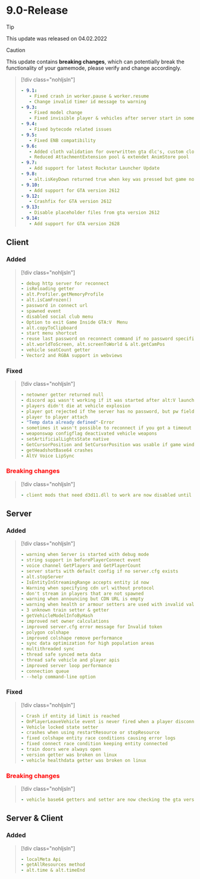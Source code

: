 # 9.0-Release

> [!TIP]
> This update was released on 04.02.2022

> [!CAUTION]
> This update contains **breaking changes**, which can potentially break the functionality of your gamemode, please verify and change accordingly.

> [!div class="nohljsln"]
> ```yaml
> - 9.1:
>    - Fixed crash in worker.pause & worker.resume
>    - Change invalid timer id message to warning
> - 9.3:
>    - Fixed model change
>    - Fixed invisible player & vehicles after server start in some cases
> - 9.4:
>    - Fixed bytecode related issues
> - 9.5:
>    - Fixed ENB compatibility
> - 9.6:
>    - Added cloth validation for overwritten gta dlc's, custom clothes & props
>    - Reduced AttachmentExtension pool & extendet AnimStore pool
> - 9.7:
>    - Add support for latest Rockstar Launcher Update
> - 9.8:
>    - alt.isKeyDown returned true when key was pressed but game not focused
> - 9.10:
>    - Add support for GTA version 2612
> - 9.12:
>    - Crashfix for GTA version 2612
> - 9.13:
>    - Disable placeholder files from gta version 2612
> - 9.14:
>    - Add support for GTA version 2628
> ```

## Client

### Added

> [!div class="nohljsln"]
> ```yaml
> - debug http server for reconnect
> - isReloading getter
> - alt.Profiler.getMemoryProfile
> - alt.isCamFrozen()
> - password in connect url
> - spawned event
> - disabled social club menu
> - Option to exit Game Inside GTA:V  Menu
> - alt.copyToClipboard
> - start menu shortcut
> - reuse last password on reconnect command if no password specified
> - alt.worldToScreen, alt.screenToWorld & alt.getCamPos
> - vehicle seatCount getter
> - Vector2 and RGBA support in webviews
> ```

### Fixed

> [!div class="nohljsln"]
> ```yaml
> - netowner getter returned null
> - discord api wasn't working if it was started after alt:V launch
> - players didn't die at vehicle explosion
> - player got rejected if the server has no password, but pw field was not empty
> - player to player attach
> - "Temp data already defined"-Error
> - sometimes it wasn't possible to reconnect if you got a timeout once
> - weaponswap configflag deactivated vehicle weapons
> - setArtificialLightsState native
> - GetCursorPosition and SetCursorPosition was usable if game window was out of focus
> - getHeadshotBase64 crashes
> - AltV Voice LipSync
> ```

### <span style="color: red;">Breaking changes</span>

> [!div class="nohljsln"]
> ```yaml
> - client mods that need d3d11.dll to work are now disabled until further notice
> ```

## Server

### Added

> [!div class="nohljsln"]
> ```yaml
> - warning when Server is started with debug mode
> - string support in beforePlayerConnect event
> - voice channel GetPlayers and GetPlayerCount
> - server starts with default config if no server.cfg exists
> - alt.stopServer
> - IsEntityInStreamingRange accepts entity id now
> - Warning when specifying cdn url without protocol
> - don't stream in players that are not spawned
> - warning when announcing but CDN URL is empty
> - warning when health or armour setters are used with invalid values
> - 3 unknown train setter & getter
> - getVehicleModelInfoByHash
> - improved net owner calculations
> - improved server.cfg error message for Invalid token
> - polygon colshape
> - improved colshape remove performance
> - sync data optimization for high population areas
> - multithreaded sync
> - thread safe synced meta data
> - thread safe vehicle and player apis
> - improved server loop performance
> - connection queue
> - --help command-line option
> ```

### Fixed

> [!div class="nohljsln"]
> ```yaml
> - Crash if entity id limit is reached
> - OnPlayerLeaveVehicle event is never fired when a player disconnects
> - Vehicle locked state setter
> - crashes when using restartResource or stopResource
> - fixed colshape entity race conditions causing error logs
> - fixed connect race condition keeping entity connected
> - train doors were always open
> - version getter was broken on linux
> - vehicle healthdata getter was broken on linux
> ```

### <span style="color: red;">Breaking changes</span>

> [!div class="nohljsln"]
> ```yaml
> - vehicle base64 getters and setter are now checking the gta version and the old data before this change is incompatible
> ```

## Server & Client

### Added

> [!div class="nohljsln"]
> ```yaml
> - localMeta Api
> - getAllResources method
> - alt.time & alt.timeEnd
> ```
